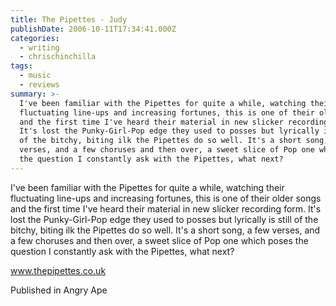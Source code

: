 ```yaml
---
title: The Pipettes - Judy
publishDate: 2006-10-11T17:34:41.000Z
categories:
  - writing
  - chrischinchilla
tags:
  - music
  - reviews
summary: >-
  I've been familiar with the Pipettes for quite a while, watching their
  fluctuating line-ups and increasing fortunes, this is one of their older songs
  and the first time I've heard their material in new slicker recording form.
  It's lost the Punky-Girl-Pop edge they used to posses but lyrically is still
  of the bitchy, biting ilk the Pipettes do so well. It's a short song, a few
  verses, and a few choruses and then over, a sweet slice of Pop one which poses
  the question I constantly ask with the Pipettes, what next?
---
```


I've been familiar with the Pipettes for quite a while, watching their fluctuating line-ups and increasing fortunes, this is one of their older songs and the first time I've heard their material in new slicker recording form. It's lost the Punky-Girl-Pop edge they used to posses but lyrically is still of the bitchy, biting ilk the Pipettes do so well. It's a short song, a few verses, and a few choruses and then over, a sweet slice of Pop one which poses the question I constantly ask with the Pipettes, what next?

<a href="https://www.thepipettes.co.uk" target="_blank">www.thepipettes.co.uk</a>

Published in Angry Ape
